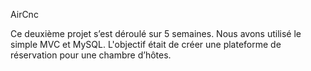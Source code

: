 AirCnc

Ce deuxième projet s’est déroulé sur 5 semaines. Nous avons utilisé le simple MVC et MySQL. L'objectif était de créer une plateforme de réservation pour une chambre d’hôtes. 


